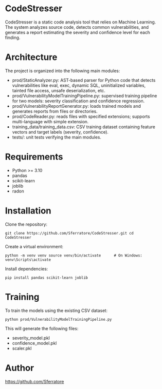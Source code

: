 # CodeStresser

CodeStresser is a static code analysis tool that relies on Machine Learning. The system analyzes source code, detects common vulnerabilities, and generates a report estimating the severity and confidence level for each finding.

# Architecture

The project is organized into the following main modules:

- prod/StaticAnalyzer.py: AST-based parser for Python code that detects vulnerabilities like eval, exec, dynamic SQL, uninitialized variables, tainted file access, unsafe deserialization, etc.
- prod/VulnerabilityModelTrainingPipeline.py: supervised training pipeline for two models: severity classification and confidence regression.
- prod/VulnerabilityReportGenerator.py: loads trained models and generates reports from files or directories.
- prod/CodeReader.py: reads files with specified extensions; supports multi-language with simple extension.
- training_data/training_data.csv: CSV training dataset containing feature vectors and target labels (severity, confidence).
- tests/: unit tests verifying the main modules.

# Requirements

- Python >= 3.10
- pandas
- scikit-learn
- joblib
- radon

# Installation

Clone the repository:

`git clone https://github.com/Sferratore/CodeStresser.git
cd CodeStresser`

Create a virtual environment:

`python -m venv venv
source venv/bin/activate      # On Windows: venv\Scripts\activate`

Install dependencies:

`pip install pandas scikit-learn joblib`

# Training

To train the models using the existing CSV dataset:

`python prod/VulnerabilityModelTrainingPipeline.py`

This will generate the following files:

- severity_model.pkl
- confidence_model.pkl
- scaler.pkl

# Author

https://github.com/Sferratore

